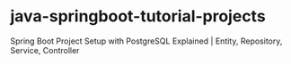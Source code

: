 # java-springboot-tutorial-projects
Spring Boot Project Setup with PostgreSQL Explained | Entity, Repository, Service, Controller

